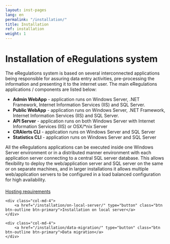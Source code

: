```yaml
---
layout: inst-pages
lang: en
permalink: "/installation/"
title: Installation
ref: installation
weight: 1
---
```


# Installation of eRegulations system

The eRegulations system is based on several interconnected applications being responsible for assuring data entry activities, pre-processing the information and presenting it to the internet user.
The main eRegulations applications / components are listed below:
<ul>
	<li><strong>Admin WebApp</strong> - application runs on Windows Server, .NET Framework, Internet Information Services (IIS) and SQL Server.</li>
	<li><strong>Public WebApp</strong> - application runs on Windows Server, .NET Framework, Internet Information Services (IIS) and SQL Server.</li>
	<li><strong>API Server</strong> - application runs on both Windows Server with Internet Information Services (IIS) or OSX/*nix Server</li>
	<li><strong>CRAlerts CLI</strong> - application runs on Windows Server and SQL Server</li>
	<li><strong>Statistics CLI</strong> - application runs on Windows Server and SQL Server</li>
</ul>
All the eRegulations applications can be executed inside one Windows Server environment or in a distributed manner environment with each application server connecting to a central SQL server database. This allows flexibility to deploy the web/application server and SQL server on the same or on separate machines, and in larger installations it allows multiple web/application servers to be configured in a load balanced configuration for high availability.

<div class="row" style="margin-top:20px;">
	<div class="col-md-4">
		<a href="/installation/hosting/" type="button" class="btn btn-outline btn-primary">Hosting requirements</a>
	</div>

	<div class="col-md-4">
		<a href="/installation/on-local-server/" type="button" class="btn btn-outline btn-primary">Installation on local server</a>
	</div>

	<div class="col-md-4">
		<a href="/installation/data-migration/" type="button" class="btn btn-outline btn-primary">Data migration</a>
	</div>

</div>
